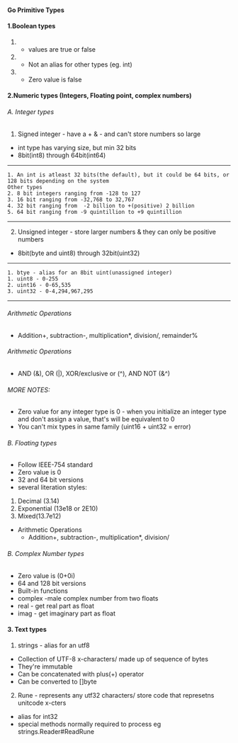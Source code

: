 #### Go Primitive Types

####  1.Boolean types

1. - values are true or false
2. - Not an alias for other types (eg. int) 
3. - Zero value is false
 
 #### 2.Numeric types (Integers, Floating point, complex numbers)

 ###### A. Integer types
 
1. Signed integer - have a + & -  and can't store numbers so large
  - int type has varying size, but min 32 bits
  - 8bit(int8) through 64bit(int64)
  -----
    1. An int is atleast 32 bits(the default), but it could be 64 bits, or 128 bits depending on the system
    Other types
    2. 8 bit integers ranging from -128 to 127
    3. 16 bit ranging from -32,768 to 32,767
    4. 32 bit ranging from  -2 billion to +(positive) 2 billion
    5. 64 bit ranging from -9 quintillion to +9 quintillion
  ------
2. Unsigned integer - store larger numbers & they can only be positive numbers 
  -  8bit(byte and uint8) through 32bit(uint32)
  ------
    1. btye - alias for an 8bit uint(unassigned integer)
    1. uint8 - 0-255
    2. uint16 - 0-65,535
    3. uint32 - 0-4,294,967,295

  ------

  ###### Arithmetic Operations
  - Addition+, subtraction-, multiplication*, division/, remainder%
  ###### Arithmetic Operations
  - AND (&), OR (|), XOR/exclusive or (^), AND NOT (&^)

###### MORE NOTES:
- Zero value for any integer type is 0 - when you initialize an integer type and don't assign a value, that's will be equivalent to 0
-  You can't mix types in same family (uint16 + uint32 = error)

 ###### B. Floating  types
 - Follow IEEE-754 standard
 - Zero value is 0
 - 32 and 64 bit versions
 - several literation styles:
  1. Decimal (3.14)
  2. Exponential (13e18 or 2E10)
  3. Mixed(13.7e12)

- Arithmetic Operations
  - Addition+, subtraction-, multiplication*, division/
 ###### B. Complex Number  types
 - Zero value is (0+0i)
 - 64 and 128 bit versions
 - Built-in functions
  - complex -male complex number from two floats
   - real - get real part as float
   - imag - get imaginary part as float


 #### 3. Text types
1. strings - alias for an utf8
- Collection of UTF-8 x-characters/ made up of sequence of bytes
- They're immutable
- Can be concatenated with plus(+) operator
- Can be converted to []byte

2. Rune - represents any utf32 characters/ store code that represetns unitcode x-cters
- alias for int32
- special methods normally required to process eg strings.Reader#ReadRune

